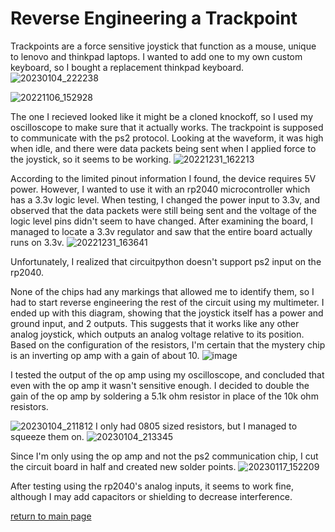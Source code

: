 # Reverse Engineering a Trackpoint

Trackpoints are a force sensitive joystick that function as a mouse, unique to lenovo and thinkpad laptops. I wanted to add one to 
my own custom keyboard, so I bought a replacement thinkpad keyboard. 
![20230104_222238](https://user-images.githubusercontent.com/95006894/212996637-1c414bc0-fb3e-4973-a06e-5c3d08e6a356.jpg)

![20221106_152928](https://user-images.githubusercontent.com/95006894/212996008-a6f6717d-7bf0-4366-804a-e86000cfe683.jpg)

The one I recieved looked like it might be a cloned knockoff, so I used my oscilloscope to make sure that it actually works. 
The trackpoint is supposed to communicate with the ps2 protocol. Looking at the waveform, it was high when idle, and there were
data packets being sent when I applied force to the joystick, so it seems to be working.
![20221231_162213](https://user-images.githubusercontent.com/95006894/212997028-2a19b4de-aae6-4870-b78b-0e2a78ca5f36.jpg)

According to the limited pinout information I found, the device requires 5V power. However, I wanted to use it with an rp2040 microcontroller
which has a 3.3v logic level. When testing, I changed the power input to 3.3v, and observed that the data packets were still being sent
and the voltage of the logic level pins didn't seem to have changed. After examining the board, I managed to locate a 3.3v regulator and saw that the
entire board actually runs on 3.3v. 
![20221231_163641](https://user-images.githubusercontent.com/95006894/212996254-7b76d98e-85d4-454f-9bfb-bb94c5780e96.jpg)

Unfortunately, I realized that circuitpython doesn't support ps2 input on the rp2040. 

None of the chips had any markings that allowed me to identify them, so I had to start reverse engineering the rest of the circuit using my multimeter.
I ended up with this diagram, showing that the joystick itself has a power and ground input, and 2 outputs. This suggests that it works like any other
analog joystick, which outputs an analog voltage relative to its position. Based on the configuration of the resistors, I'm certain that the mystery chip
is an inverting op amp with a gain of about 10. 
![image](https://user-images.githubusercontent.com/95006894/212998209-094f9c1d-65b6-438b-b2a0-be5dd234eb05.png)

I tested the output of the op amp using my oscilloscope, and concluded that even with the op amp it wasn't sensitive enough.
I decided to double the gain of the op amp by soldering a 5.1k ohm resistor in place of the 10k ohm resistors. 

![20230104_211812](https://user-images.githubusercontent.com/95006894/212996349-79e84558-9d77-404f-8763-e5015065198f.jpg)
I only had 0805 sized resistors, but I managed to squeeze them on. 
![20230104_213345](https://user-images.githubusercontent.com/95006894/213003852-f7e97970-9403-4ff9-a92b-84ff66720805.jpg)

Since I'm only using the op amp and not the ps2 communication chip, I cut the circuit board in half and created new solder points. 
![20230117_152209](https://user-images.githubusercontent.com/95006894/213004893-759dd425-0963-46b2-b35d-3fce79d67ecf.jpg)

After testing using the rp2040's analog inputs, it seems to work fine, although I may add capacitors or shielding to decrease interference. 

[return to main page](index.md)
